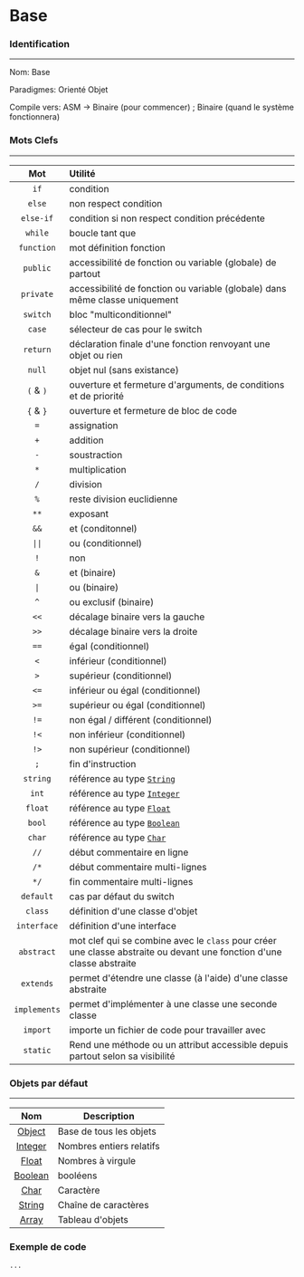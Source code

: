 # Base

### Identification
---
Nom: Base

Paradigmes: Orienté Objet

Compile vers: ASM -> Binaire (pour commencer) ; Binaire (quand le système fonctionnera)
### Mots Clefs
---

|            Mot            | Utilité                                                                                                              |
|:-------------------------:|:---------------------------------------------------------------------------------------------------------------------|
|           `if`            | condition                                                                                                            |
|          `else`           | non respect condition                                                                                                |
|         `else-if`         | condition si non respect condition précédente                                                                        |
|          `while`          | boucle tant que                                                                                                      |
|        `function`         | mot définition fonction                                                                                              |
|         `public`          | accessibilité de fonction ou variable (globale) de partout                                                           |
|         `private`         | accessibilité de fonction ou variable (globale) dans même classe uniquement                                          |
|         `switch`          | bloc "multiconditionnel"                                                                                             |
|          `case`           | sélecteur de cas pour le switch                                                                                      |
|         `return`          | déclaration finale d'une fonction renvoyant une objet ou rien                                                        |
|          `null`           | objet nul (sans existance)                                                                                           |
|         `(` & `)`         | ouverture et fermeture d'arguments, de conditions et de priorité                                                     |
|         `{` & `}`         | ouverture et fermeture de bloc de code                                                                               |
|            `=`            | assignation                                                                                                          |
|            `+`            | addition                                                                                                             |
|            `-`            | soustraction                                                                                                         |
|            `*`            | multiplication                                                                                                       |
|            `/`            | division                                                                                                             |
|            `%`            | reste division euclidienne                                                                                           |
|           `**`            | exposant                                                                                                             |
|           `&&`            | et (conditonnel)                                                                                                     |
| <code>&#124;&#124;</code> | ou (conditionnel)                                                                                                    |
|            `!`            | non                                                                                                                  |
|            `&`            | et (binaire)                                                                                                         |
|    <code>&#124;</code>    | ou (binaire)                                                                                                         |
|            `^`            | ou exclusif (binaire)                                                                                                |
|           `<<`            | décalage binaire vers la gauche                                                                                      |
|           `>>`            | décalage binaire vers la droite                                                                                      |
|           `==`            | égal (conditionnel)                                                                                                  |
|            `<`            | inférieur (conditionnel)                                                                                             |
|            `>`            | supérieur (conditionnel)                                                                                             |
|           `<=`            | inférieur ou égal (conditionnel)                                                                                     |
|           `>=`            | supérieur ou égal (conditionnel)                                                                                     |
|           `!=`            | non égal / différent (conditionnel)                                                                                  |
|           `!<`            | non inférieur (conditionnel)                                                                                         |
|           `!>`            | non supérieur (conditionnel)                                                                                         |
|            `;`            | fin d'instruction                                                                                                    |
|         `string`          | référence au type [`String`](String.md)                                                                              |
|           `int`           | référence au type [`Integer`](Integer.md)                                                                            |
|          `float`          | référence au type [`Float`](Float.md)                                                                                |
|          `bool`           | référence au type [`Boolean`](Boolean.md)                                                                            |
|          `char`           | référence au type [`Char`](Char.md)                                                                                  |
|           `//`            | début commentaire en ligne                                                                                           |
|           `/*`            | début commentaire multi-lignes                                                                                       |
|           `*/`            | fin commentaire multi-lignes                                                                                         |
|         `default`         | cas par défaut du switch                                                                                             |
|          `class`          | définition d'une classe d'objet                                                                                      |
|        `interface`        | définition d'une interface                                                                                           |
|        `abstract`         | mot clef qui se combine avec le `class` pour créer une classe abstraite ou devant une fonction d'une classe abstraite |
|         `extends`         | permet d'étendre une classe (à l'aide) d'une classe abstraite                                                        |
|       `implements`        | permet d'implémenter à une classe une seconde classe                                                                 |
|         `import`          | importe un fichier de code pour travailler avec                                                                      |
|         `static`          | Rend une méthode ou un attribut accessible depuis partout selon sa visibilité                                        |


### Objets par défaut
---

|            Nom            | Description              |
|:-------------------------:|--------------------------|
|    [Object](Object.md)    | Base de tous les objets  |
|   [Integer](Integer.md)   | Nombres entiers relatifs |
|     [Float](Float.md)     | Nombres à virgule        |
|   [Boolean](Boolean.md)   | booléens                 |
|      [Char](Char.md)      | Caractère                |
|    [String](String.md)    | Chaîne de caractères     |
|     [Array](Array.md)     | Tableau d'objets         |


### Exemple de code

```base
...
```